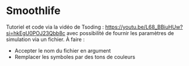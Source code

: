 # Smoothlife

Tutoriel et code via la vidéo de Tsoding : <https://youtu.be/L68_BBiuHUw?si=hkEgU0POJ23Qbb8c>
avec possibilité de fournir les paramètres de simulation via un fichier.
À faire :

- Accepter le nom du fichier en argument
- Remplacer les symboles par des tons de couleurs
